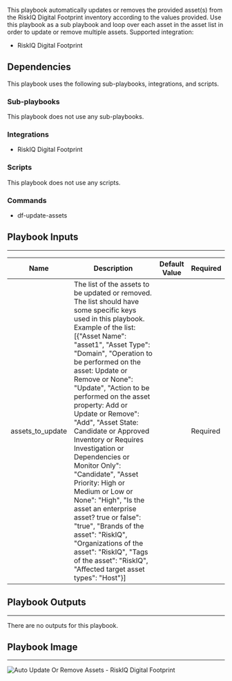 This playbook automatically updates or removes the provided asset(s) from the RiskIQ Digital Footprint inventory according to the values provided. Use this playbook as a sub playbook and loop over each asset in the asset list in order to update or remove multiple assets.
Supported integration:
- RiskIQ Digital Footprint

## Dependencies
This playbook uses the following sub-playbooks, integrations, and scripts.

### Sub-playbooks
This playbook does not use any sub-playbooks.

### Integrations
* RiskIQ Digital Footprint

### Scripts
This playbook does not use any scripts.

### Commands
* df-update-assets

## Playbook Inputs
---

| **Name** | **Description** | **Default Value** | **Required** |
| --- | --- | --- | --- |
| assets_to_update | The list of the assets to be updated or removed. The list should have some specific keys used in this playbook. Example of the list: \[\{"Asset Name": "asset1", "Asset Type": "Domain", "Operation to be performed on the asset: Update or Remove or None": "Update", "Action to be performed on the asset property: Add or Update or Remove": "Add", "Asset State: Candidate or Approved Inventory or Requires Investigation or Dependencies or Monitor Only": "Candidate", "Asset Priority: High or Medium or Low or None": "High", "Is the asset an enterprise asset? true or false": "true", "Brands of the asset": "RiskIQ", "Organizations of the asset": "RiskIQ", "Tags of the asset": "RiskIQ", "Affected target asset types": "Host"\}\] |  | Required |

## Playbook Outputs
---
There are no outputs for this playbook.

## Playbook Image
---
![Auto Update Or Remove Assets - RiskIQ Digital Footprint](../../doc_files/Auto_Update_Or_Remove_Assets_-_RiskIQ_Digital_Footprint.png/n)